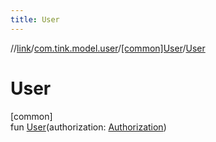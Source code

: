 ```yaml
---
title: User
---
```

//[link](../../../index.html)/[com.tink.model.user](../index.html)/[[common]User](index.html)/[User](-user.html)



# User



[common]\
fun [User](-user.html)(authorization: [Authorization](../[common]-authorization/index.html))




